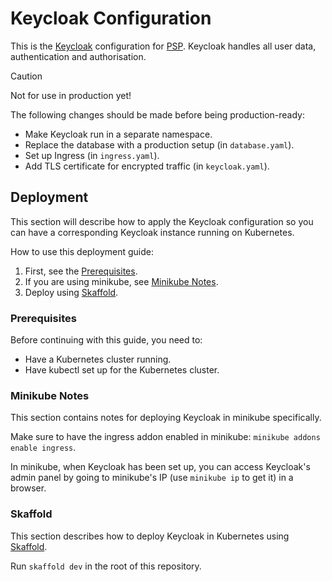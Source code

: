 # Keycloak Configuration

This is the [Keycloak](https://www.keycloak.org/) configuration for [PSP](https://github.com/Portfolio-Solver-Platform).
Keycloak handles all user data, authentication and authorisation.

> [!caution]
> Not for use in production yet!
>
> The following changes should be made before being production-ready:
> - Make Keycloak run in a separate namespace.
> - Replace the database with a production setup (in `database.yaml`).
> - Set up Ingress (in `ingress.yaml`).
> - Add TLS certificate for encrypted traffic (in `keycloak.yaml`).

## Deployment

This section will describe how to apply the Keycloak configuration
so you can have a corresponding Keycloak instance running on Kubernetes.

How to use this deployment guide:
1. First, see the [Prerequisites](#prerequisites).
2. If you are using minikube, see [Minikube Notes](#minikube-notes).
3. Deploy using [Skaffold](#skaffold).

### Prerequisites

Before continuing with this guide, you need to:
- Have a Kubernetes cluster running.
- Have kubectl set up for the Kubernetes cluster.

### Minikube Notes

This section contains notes for deploying Keycloak in minikube specifically.

Make sure to have the ingress addon enabled in minikube: `minikube addons enable ingress`.

In minikube, when Keycloak has been set up, you can access Keycloak's admin panel
by going to minikube's IP (use `minikube ip` to get it) in a browser.

### Skaffold

This section describes how to deploy Keycloak in Kubernetes using [Skaffold](https://skaffold.dev/).

Run `skaffold dev` in the root of this repository.
